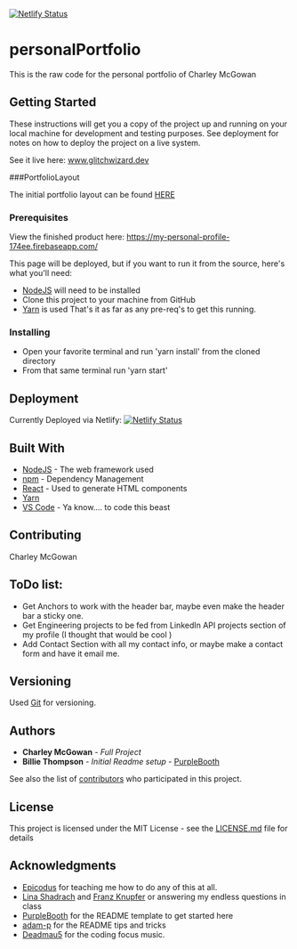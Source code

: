 ﻿[![Netlify Status](https://api.netlify.com/api/v1/badges/e6df8938-6e56-4198-91c8-99d725497b87/deploy-status)](https://app.netlify.com/sites/personalportfiolio/deploys)

# personalPortfolio

This is the raw code for the personal portfolio of Charley McGowan

## Getting Started

These instructions will get you a copy of the project up and running on your local machine for development and testing purposes. See deployment for notes on how to deploy the project on a live system.

See it live here: www.glitchwizard.dev

###PortfolioLayout

The initial portfolio layout can be found [HERE](https://drive.google.com/file/d/1nzvzyGjpuxsfWuGpcr0poom3EIbu0_3j/view?usp=sharing)

### Prerequisites

View the finished product here: https://my-personal-profile-174ee.firebaseapp.com/

This page will be deployed, but if you want to run it from the source, here's what you'll need:
- [NodeJS](https://nodejs.org/en/download/) will need to be installed
- Clone this project to your machine from GitHub
- [Yarn](https://classic.yarnpkg.com/en/docs/install) is used
That's it as far as any pre-req's to get this running.

### Installing

- Open your favorite terminal and run 'yarn install' from the cloned directory
- From that same terminal run 'yarn start' 

## Deployment

Currently Deployed via Netlify: [![Netlify Status](https://api.netlify.com/api/v1/badges/e6df8938-6e56-4198-91c8-99d725497b87/deploy-status)](https://app.netlify.com/sites/personalportfiolio/deploys)


## Built With

* [NodeJS](https://nodejs.org/en/download/) - The web framework used
* [npm](https://www.npmjs.com/) - Dependency Management
* [React](https://reactjs.org/) - Used to generate HTML components
* [Yarn](https://classic.yarnpkg.com/en/docs/install) 
* [VS Code](https://code.visualstudio.com/) - Ya know.... to code this beast

## Contributing

Charley McGowan

## ToDo list:

* Get Anchors to work with the header bar, maybe even make the header bar a sticky one.
* Get Engineering projects to be fed from LinkedIn API projects section of my profile (I thought that would be cool )
* Add Contact Section with all my contact info, or maybe make a contact form and have it email me.

## Versioning

Used [Git](https://git-scm.com/) for versioning. 

## Authors

* **Charley McGowan** - *Full Project* 
* **Billie Thompson** - *Initial Readme setup* - [PurpleBooth](https://github.com/PurpleBooth)

See also the list of [contributors](https://github.com/glitchwizard/personalPortfolio/graphs/contributors) who participated in this project.

## License

This project is licensed under the MIT License - see the [LICENSE.md](LICENSE.md) file for details

## Acknowledgments

* [Epicodus](https://www.epicodus.com/) for teaching me how to do any of this at all. 
* [Lina Shadrach](https://github.com/LinaShadrach) and [Franz Knupfer](https://github.com/franzknupfer) or answering my endless questions in class
* [PurpleBooth](https://gist.github.com/PurpleBooth/109311bb0361f32d87a2) for the README template to get started here
* [adam-p](https://github.com/adam-p/markdown-here/wiki/Markdown-Cheatsheet) for the README tips and tricks
* [Deadmau5](https://live.deadmau5.com/) for the coding focus music.
